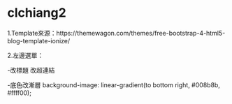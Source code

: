 # clchiang2
<p>1.Template來源：https://themewagon.com/themes/free-bootstrap-4-html5-blog-template-ionize/</p>
<p>2.左邊選單：</p>
  <p>-改標題 改超連結</p>
  <p>-底色改漸層 background-image: linear-gradient(to bottom right, #008b8b, #ffff00);</p>
 
